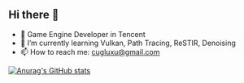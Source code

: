 ## Hi there 👋

<!--
**lxcug/lxcug** is a ✨ _special_ ✨ repository because its `README.md` (this file) appears on your GitHub profile.

Here are some ideas to get you started:

- 🔭 I’m currently working on ...
- 🌱 I’m currently learning ...
- 👯 I’m looking to collaborate on ...
- 🤔 I’m looking for help with ...
- 💬 Ask me about ...
- 📫 How to reach me: ...
- 😄 Pronouns: ...
- ⚡ Fun fact: ...
-->

- 🔭 Game Engine Developer in Tencent
- 🌱 I’m currently learning Vulkan, Path Tracing, ReSTIR, Denoising
- 📫 How to reach me: cugluxu@gmail.com

[![Anurag's GitHub stats](https://github-readme-stats.vercel.app/api?username=lxcug)](https://github.com/lxcug/github-readme-stats)

